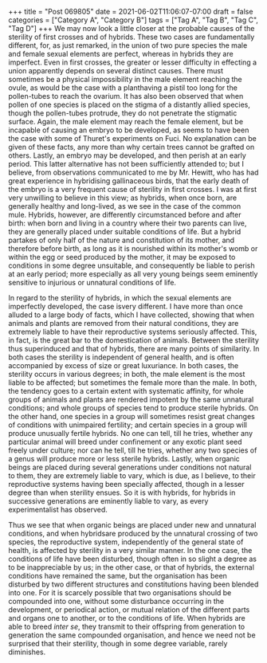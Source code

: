 +++
title = "Post 069805"
date = 2021-06-02T11:06:07-07:00
draft = false
categories = ["Category A", "Category B"]
tags = ["Tag A", "Tag B", "Tag C", "Tag D"]
+++
We may now look a little closer at the probable causes of the sterility of first crosses and of hybrids. These two cases are fundamentally different, for, as just remarked, in the union of two pure species the male and female sexual elements are perfect, whereas in hybrids they are imperfect. Even in first crosses, the greater or lesser difficulty in effecting a union apparently depends on several distinct causes. There must sometimes be a physical impossibility in the male element reaching the ovule, as would be the case with a planthaving a pistil too long for the pollen-tubes to reach the ovarium. It has also been observed that when pollen of one species is placed on the stigma of a distantly allied species, though the pollen-tubes protrude, they do not penetrate the stigmatic surface. Again, the male element may reach the female element, but be incapable of causing an embryo to be developed, as seems to have been the case with some of Thuret's experiments on Fuci. No explanation can be given of these facts, any more than why certain trees cannot be grafted on others. Lastly, an embryo may be developed, and then perish at an early period. This latter alternative has not been sufficiently attended to; but I believe, from observations communicated to me by Mr. Hewitt, who has had great experience in hybridising gallinaceous birds, that the early death of the embryo is a very frequent cause of sterility in first crosses. I was at first very unwilling to believe in this view; as hybrids, when once born, are generally healthy and long-lived, as we see in the case of the common mule. Hybrids, however, are differently circumstanced before and after birth: when born and living in a country where their two parents can live, they are generally placed under suitable conditions of life. But a hybrid partakes of only half of the nature and constitution of its mother, and therefore before birth, as long as it is nourished within its mother's womb or within the egg or seed produced by the mother, it may be exposed to conditions in some degree unsuitable, and consequently be liable to perish at an early period; more especially as all very young beings seem eminently sensitive to injurious or unnatural conditions of life.

In regard to the sterility of hybrids, in which the sexual elements are imperfectly developed, the case isvery different. I have more than once alluded to a large body of facts, which I have collected, showing that when animals and plants are removed from their natural conditions, they are extremely liable to have their reproductive systems seriously affected. This, in fact, is the great bar to the domestication of animals. Between the sterility thus superinduced and that of hybrids, there are many points of similarity. In both cases the sterility is independent of general health, and is often accompanied by excess of size or great luxuriance. In both cases, the sterility occurs in various degrees; in both, the male element is the most liable to be affected; but sometimes the female more than the male. In both, the tendency goes to a certain extent with systematic affinity, for whole groups of animals and plants are rendered impotent by the same unnatural conditions; and whole groups of species tend to produce sterile hybrids. On the other hand, one species in a group will sometimes resist great changes of conditions with unimpaired fertility; and certain species in a group will produce unusually fertile hybrids. No one can tell, till he tries, whether any particular animal will breed under confinement or any exotic plant seed freely under culture; nor can he tell, till he tries, whether any two species of a genus will produce more or less sterile hybrids. Lastly, when organic beings are placed during several generations under conditions not natural to them, they are extremely liable to vary, which is due, as I believe, to their reproductive systems having been specially affected, though in a lesser degree than when sterility ensues. So it is with hybrids, for hybrids in successive generations are eminently liable to vary, as every experimentalist has observed.

Thus we see that when organic beings are placed under new and unnatural conditions, and when hybridsare produced by the unnatural crossing of two species, the reproductive system, independently of the general state of health, is affected by sterility in a very similar manner. In the one case, the conditions of life have been disturbed, though often in so slight a degree as to be inappreciable by us; in the other case, or that of hybrids, the external conditions have remained the same, but the organisation has been disturbed by two different structures and constitutions having been blended into one. For it is scarcely possible that two organisations should be compounded into one, without some disturbance occurring in the development, or periodical action, or mutual relation of the different parts and organs one to another, or to the conditions of life. When hybrids are able to breed _inter se_, they transmit to their offspring from generation to generation the same compounded organisation, and hence we need not be surprised that their sterility, though in some degree variable, rarely diminishes.
